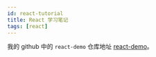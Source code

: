 ```yaml
---
id: react-tutorial
title: React 学习笔记
tags: [react]
---
```


我的 github 中的 `react-demo` 仓库地址 [react-demo](https://github.com/kenve/react-demo)。
